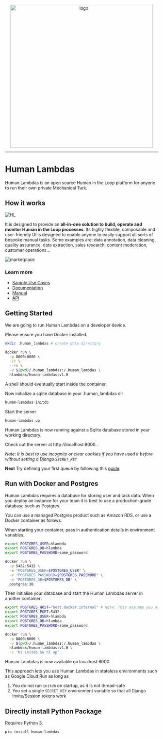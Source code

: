 <p align="center">
<img width="470" alt="logo" src="https://user-images.githubusercontent.com/565238/119004910-e0034900-b986-11eb-83ec-4e0082b4303b.png">
</p>
    
---

# Human Lambdas

Human Lambdas is an open source Human in the Loop platform for anyone to run their own private Mechanical Turk.

## How it works

![HL](https://user-images.githubusercontent.com/565238/119013488-f2818080-b98e-11eb-8387-28b685ed0bfb.gif)

It is designed to provide an **all-in-one solution to build, operate and monitor Human in the Loop processes**. Its highly flexible, composable and user-friendly UI is designed to enable anyone to easily support all sorts of bespoke manual tasks. Some examples are: data annotation, data cleaning, quality assurance, data extraction, sales research, content moderation, customer operations...

![marketplace](https://user-images.githubusercontent.com/565238/119009286-e267a200-b98a-11eb-89fd-c7c40c00116c.gif)

### Learn more

- [Sample Use Cases](https://www.humanlambdas.com/use-cases)
- [Documentation](https://docs.humanlambdas.com/)
- [Manual](https://docs.humanlambdas.com/manual/introduction)
- [API](https://docs.humanlambdas.com/api/introduction)

## Getting Started

We are going to run Human Lambdas on a developer device.

Please ensure you have Docker installed.

```sh
mkdir .human_lambdas # create data directory

docker run \
  -p 8000:8000 \
  -it \
  --rm \
  -v $(pwd)/.human_lambdas:/.human_lambdas \
  hlambdas/human-lambdas:v1.0
```

A shell should eventually start inside the container.

Now initialize a sqlite database in your .human_lambdas dir

```sh
human-lambdas initdb
```

Start the server

```sh
human-lambdas up
```

Human Lambdas is now running against a Sqlite database stored in your working directory.

Check out the server at http://localhost:8000 .

_Note: It is best to use incognito or clear cookies if you have used it before without setting a Django `SECRET_KEY`_

**Next** Try defining your first queue by following this [guide](https://docs.humanlambdas.com/quickstart/creating-a-queue).

## Run with Docker and Postgres

Human Lambdas requires a database for storing user and task data. When you deploy an instance for your team it is best to use a production-grade database such as Postgres.

You can use a managed Postgres product such as Amazon RDS, or use a Docker container as follows.

When starting your container, pass in authentication details in environment variables.

```sh
export POSTGRES_USER=hlambda
export POSTGRES_DB=hlambda
export POSTGRES_PASSWORD=some_password

docker run \
  -p 5432:5432 \
  -e "POSTGRES_USER=$POSTGRES_USER" \
  -e "POSTGRES_PASSWORD=$POSTGRES_PASSWORD" \
  -e "POSTGRES_DB=$POSTGRES_DB" \
  postgres:10
```

Then initialise your database and start the Human Lambdas server in another container:

```sh
export POSTGRES_HOST="host.docker.internal" # Note: This assumes you are trying this out on OS X
export POSTGRES_PORT=5432
export POSTGRES_USER=hlambda
export POSTGRES_DB=hlambda
export POSTGRES_PASSWORD=some_password

docker run \
  -p 8000:8000 \
  -v $(pwd)/.human_lambdas:/.human_lambdas \
  hlambdas/human-lambdas:v1.0 \
  -c 'hl initdb && hl up'
```

Human Lambdas is now available on localhost:8000.

This approach lets you use Human Lambdas in stateless environments such as Google Cloud Run as long as

1. You do not run `initdb` on startup, as it is not thread-safe
2. You set a single `SECRET_KEY` environment variable so that all Django Invite/Session tokens work

## Directly install Python Package

Requires Python 3.

```sh
pip install human-lambdas
```
